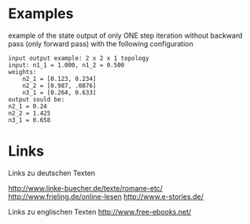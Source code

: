 Examples
===
example of the state output of only ONE step iteration without backward pass (only forward pass) with the following configuration

	input output example: 2 x 2 x 1 topology
	input: n1_1 = 1.000, n1_2 = 0.500
	weights: 	
		n2_1 = [0.123, 0.234]
		n2_2 = [0.987, .0876]
		n3_1 = [0.264, 0.633]
	output sould be:
	n2_1 = 0.24
	n2_2 = 1.425
	n3_1 = 0.658
	

Links
===
Links zu deutschen Texten

http://www.linke-buecher.de/texte/romane-etc/
http://www.frieling.de/online-lesen
http://www.e-stories.de/

Links zu englischen Texten
http://www.free-ebooks.net/